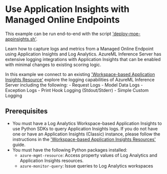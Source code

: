 # Use Application Insights with Managed Online Endpoints

This example can be run end-to-end with the script ['deploy-moe-appinsights.sh'](../../../../deploy-moe-appinsights.sh).

Learn how to capture logs and metrics from a Managed Online Endpoint using Application Insights and Log Analytics. AzureML Inference Server has extensive logging integrations with Application Insights that can be enabled with minimal changes to existing scoring logic. 

In this example we connect to an existing ['Workspace-based Application Insights Resource'](https://learn.microsoft.com/en-us/azure/azure-monitor/app/create-workspace-resource) explore the logging capabilities of AzureML Inference Server including the following: 
    - Request Logs
    - Model Data Logs
    - Exception Logs
    - Print Hook Logging (Stdout/Stderr)
    - Simple Custom Logging 

## Prerequisites
- You must have a Log Analytics Workspace-based Application Insights to use Python SDKs to query Application Insights logs. If you do not have one or have an Application Insights (Classic) instance, please follow the instructions in the ['Workspace-based Application Insights Resources'](https://learn.microsoft.com/en-us/azure/azure-monitor/app/create-workspace-resource) guide.
- You must have the following Python packages installed:
    - `azure-mgmt-resource`: Access property values of Log Analytics and Application Insights resources.
    - `azure-monitor-query`: Issue queries to Log Analytics workspaces 